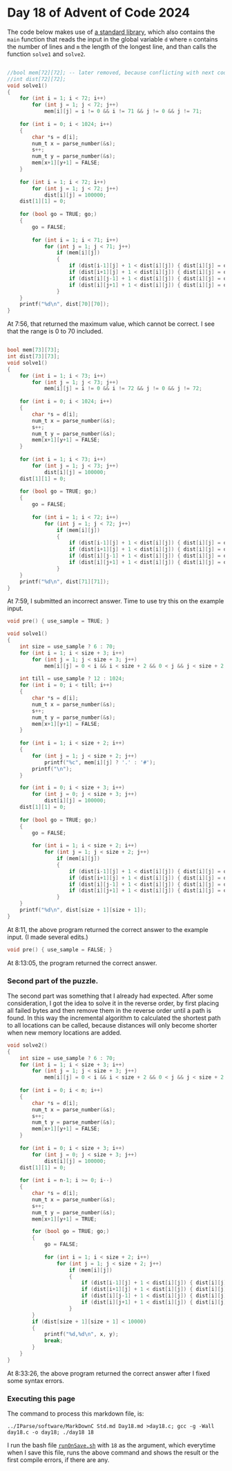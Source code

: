 # Day 18 of Advent of Code 2024

The code below makes use of [a standard library](Std.md), which
also contains the `main` function that reads the input in the global variable `d`
where `n` contains the number of lines and `m` the length of the longest line,
and than calls the function `solve1` and `solve2`.

```c

//bool mem[72][72]; -- later removed, because conflicting with next code.
//int dist[72][72];
void solve1()
{
    for (int i = 1; i < 72; i++)
        for (int j = 1; j < 72; j++)
            mem[i][j] = i != 0 && i != 71 && j != 0 && j != 71;
    
    for (int i = 0; i < 1024; i++)
    {
        char *s = d[i];
        num_t x = parse_number(&s);
        s++;
        num_t y = parse_number(&s);
        mem[x+1][y+1] = FALSE;
    }
    
    for (int i = 1; i < 72; i++)
        for (int j = 1; j < 72; j++)
            dist[i][j] = 100000;
    dist[1][1] = 0;
    
    for (bool go = TRUE; go;)
    {
        go = FALSE;
        
        for (int i = 1; i < 71; i++)
            for (int j = 1; j < 71; j++)
                if (mem[i][j])
                {
                    if (dist[i-1][j] + 1 < dist[i][j]) { dist[i][j] = dist[i-1][j] + 1; go = TRUE; } 
                    if (dist[i+1][j] + 1 < dist[i][j]) { dist[i][j] = dist[i+1][j] + 1; go = TRUE; } 
                    if (dist[i][j-1] + 1 < dist[i][j]) { dist[i][j] = dist[i][j-1] + 1; go = TRUE; } 
                    if (dist[i][j+1] + 1 < dist[i][j]) { dist[i][j] = dist[i][j+1] + 1; go = TRUE; }
                }
    }
    printf("%d\n", dist[70][70]);
}
```

At 7:56, that returned the maximum value, which cannot be correct. I see that the range is
0 to 70 included.

```c

bool mem[73][73];
int dist[73][73];
void solve1()
{
    for (int i = 1; i < 73; i++)
        for (int j = 1; j < 73; j++)
            mem[i][j] = i != 0 && i != 72 && j != 0 && j != 72;
    
    for (int i = 0; i < 1024; i++)
    {
        char *s = d[i];
        num_t x = parse_number(&s);
        s++;
        num_t y = parse_number(&s);
        mem[x+1][y+1] = FALSE;
    }
    
    for (int i = 1; i < 73; i++)
        for (int j = 1; j < 73; j++)
            dist[i][j] = 100000;
    dist[1][1] = 0;
    
    for (bool go = TRUE; go;)
    {
        go = FALSE;
        
        for (int i = 1; i < 72; i++)
            for (int j = 1; j < 72; j++)
                if (mem[i][j])
                {
                    if (dist[i-1][j] + 1 < dist[i][j]) { dist[i][j] = dist[i-1][j] + 1; go = TRUE; } 
                    if (dist[i+1][j] + 1 < dist[i][j]) { dist[i][j] = dist[i+1][j] + 1; go = TRUE; } 
                    if (dist[i][j-1] + 1 < dist[i][j]) { dist[i][j] = dist[i][j-1] + 1; go = TRUE; } 
                    if (dist[i][j+1] + 1 < dist[i][j]) { dist[i][j] = dist[i][j+1] + 1; go = TRUE; }
                }
    }
    printf("%d\n", dist[71][71]);
}
```

At 7:59, I submitted an incorrect answer. Time to use try this on the example input.

```c
void pre() { use_sample = TRUE; }

void solve1()
{
    int size = use_sample ? 6 : 70;
    for (int i = 1; i < size + 3; i++)
        for (int j = 1; j < size + 3; j++)
            mem[i][j] = 0 < i && i < size + 2 && 0 < j && j < size + 2;
    
    int till = use_sample ? 12 : 1024;
    for (int i = 0; i < till; i++)
    {
        char *s = d[i];
        num_t x = parse_number(&s);
        s++;
        num_t y = parse_number(&s);
        mem[x+1][y+1] = FALSE;
    }
    
    for (int i = 1; i < size + 2; i++)
    {
        for (int j = 1; j < size + 2; j++)
            printf("%c", mem[i][j] ? '.' : '#');
        printf("\n");
    }

    for (int i = 0; i < size + 3; i++)
        for (int j = 0; j < size + 3; j++)
            dist[i][j] = 100000;
    dist[1][1] = 0;
    
    for (bool go = TRUE; go;)
    {
        go = FALSE;
        
        for (int i = 1; i < size + 2; i++)
            for (int j = 1; j < size + 2; j++)
                if (mem[i][j])
                {
                    if (dist[i-1][j] + 1 < dist[i][j]) { dist[i][j] = dist[i-1][j] + 1; go = TRUE; } 
                    if (dist[i+1][j] + 1 < dist[i][j]) { dist[i][j] = dist[i+1][j] + 1; go = TRUE; } 
                    if (dist[i][j-1] + 1 < dist[i][j]) { dist[i][j] = dist[i][j-1] + 1; go = TRUE; } 
                    if (dist[i][j+1] + 1 < dist[i][j]) { dist[i][j] = dist[i][j+1] + 1; go = TRUE; }
                }
    }
    printf("%d\n", dist[size + 1][size + 1]);
}
```

At 8:11, the above program returned the correct answer to the example
input. (I made several edits.)

```c
void pre() { use_sample = FALSE; }
```

At 8:13:05, the program returned the correct answer.

### Second part of the puzzle.

The second part was something that I already had expected. After some
consideration, I got the idea to solve it in the reverse order, by first
placing all failed bytes and then remove them in the reverse order until
a path is found. In this way the incremental algorithm to calculated the
shortest path to all locations can be called, because distances will
only become shorter when new memory locations are added.

```c
void solve2()
{
    int size = use_sample ? 6 : 70;
    for (int i = 1; i < size + 3; i++)
        for (int j = 1; j < size + 3; j++)
            mem[i][j] = 0 < i && i < size + 2 && 0 < j && j < size + 2;
    
    for (int i = 0; i < n; i++)
    {
        char *s = d[i];
        num_t x = parse_number(&s);
        s++;
        num_t y = parse_number(&s);
        mem[x+1][y+1] = FALSE;
    }
    
    for (int i = 0; i < size + 3; i++)
        for (int j = 0; j < size + 3; j++)
            dist[i][j] = 100000;
    dist[1][1] = 0;
    
    for (int i = n-1; i >= 0; i--)
    {
        char *s = d[i];
        num_t x = parse_number(&s);
        s++;
        num_t y = parse_number(&s);
        mem[x+1][y+1] = TRUE;

        for (bool go = TRUE; go;)
        {
            go = FALSE;
            
            for (int i = 1; i < size + 2; i++)
                for (int j = 1; j < size + 2; j++)
                    if (mem[i][j])
                    {
                        if (dist[i-1][j] + 1 < dist[i][j]) { dist[i][j] = dist[i-1][j] + 1; go = TRUE; } 
                        if (dist[i+1][j] + 1 < dist[i][j]) { dist[i][j] = dist[i+1][j] + 1; go = TRUE; } 
                        if (dist[i][j-1] + 1 < dist[i][j]) { dist[i][j] = dist[i][j-1] + 1; go = TRUE; } 
                        if (dist[i][j+1] + 1 < dist[i][j]) { dist[i][j] = dist[i][j+1] + 1; go = TRUE; }
                    }
        }
        if (dist[size + 1][size + 1] < 10000)
        {
            printf("%d,%d\n", x, y);
            break;
        }
    }
}

```

At 8:33:26, the above program returned the correct answer after I fixed
some syntax errors.

### Executing this page

The command to process this markdown file, is:
```
../IParse/software/MarkDownC Std.md Day18.md >day18.c; gcc -g -Wall day18.c -o day18; ./day18 18
```
I run the bash file [`runOnSave.sh`](runOnSave.sh) with `18` as the argument,
which everytime when I save this file, runs the above command and shows the
result or the first compile errors, if there are any.


